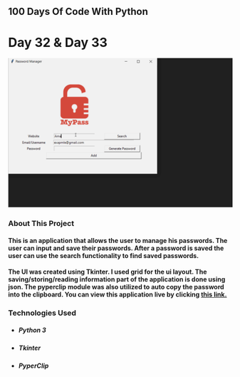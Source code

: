 ## 100 Days Of Code With Python

# Day 32 & Day 33

<p align="Left">
  <img src="./Project-Sample.gif" width="700px">
</p>

### About This Project

#### This is an application that allows the user to manage his passwords. The user can input and save their passwords. After a password is saved the user can use the search functionality to find saved passwords.

#### The UI was created using Tkinter. I used grid for the ui layout. The saving/storing/reading information part of the application is done using json. The pyperclip module was also utilized to auto copy the password into the clipboard. You can view this application live by clicking [this link.](https://repl.it/@ArisRoutsis/Password-Manager#main.py)

### Technologies Used

- ##### Python 3
- ##### Tkinter
- ##### PyperClip
